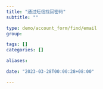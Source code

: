 ```yaml
---
title: "通过短信找回密码"
subtitle: ""

type: demo/account_form/find/email
group:

tags: []
categories: []

aliases:

date: "2023-03-28T00:00:28+08:00"

---
```


